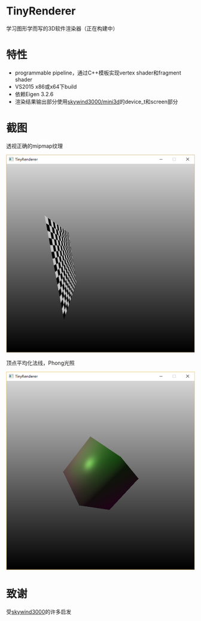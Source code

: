 # TinyRenderer

学习图形学而写的3D软件渲染器（正在构建中）

特性
===
* programmable pipeline，通过C++模板实现vertex shader和fragment shader
* VS2015 x86或x64下build
* 依赖Eigen 3.2.6
* 渲染结果输出部分使用[skywind3000/mini3d](https://github.com/skywind3000/mini3d)的device_t和screen部分

截图
===

透视正确的mipmap纹理

![](.//images//mipmap.png)

顶点平均化法线，Phong光照

![](.//images//phong.png)


致谢
===
受[skywind3000](https://github.com/skywind3000)的许多启发

